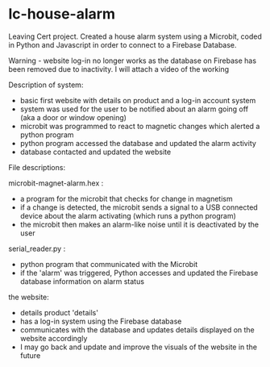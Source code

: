 # lc-house-alarm

Leaving Cert project.
Created a house alarm system using a Microbit, coded in Python and Javascript in order to connect to a Firebase Database.

Warning - website log-in no longer works as the database on Firebase has been removed due to inactivity. I will attach a video of the working 


Description of system:
- basic first website with details on product and a log-in account system
- system was used for the user to be notified about an alarm going off (aka a door or window opening)
- microbit was programmed to react to magnetic changes which alerted a python program
- python program accessed the database and updated the alarm activity
- database contacted and updated the website

File descriptions:

microbit-magnet-alarm.hex :
- a program for the microbit that checks for change in magnetism
- if a change is detected, the microbit sends a signal to a USB connected device about the alarm activating (which runs a python program)
- the microbit then makes an alarm-like noise until it is deactivated by the user

serial_reader.py :
- python program that communicated with the Microbit
- if the 'alarm' was triggered, Python accesses and updated the Firebase database information on alarm status

the website:
- details product 'details'
- has a log-in system using the Firebase database
- communicates with the database and updates details displayed on the website accordingly
- I may go back and update and improve the visuals of the website in the future
